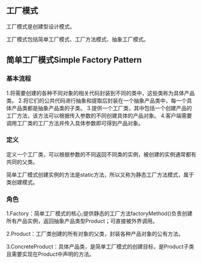 ## 工厂模式

工厂模式是创建型设计模式。

工厂模式包括简单工厂模式、工厂方法模式、抽象工厂模式。

## 简单工厂模式Simple Factory Pattern

### 基本流程

1.将需要创建的各种不同对象的相关代码封装到不同的类中，这些类称为具体产品类。
2.将它们的公共代码进行抽象和提取后封装在一个抽象产品类中，每一个具体产品类都是抽象产品类的子类。
3.提供一个工厂类，其中包括一个创建产品的工厂方法，该方法可以根据传入参数的不同创建具体的产品对象。
4.客户端需要调用工厂类的工厂方法并传入具体参数即可得到产品对象。

### 定义

定义一个工厂类，可以根据参数的不同返回不同类的实例，被创建的实例通常都有共同的父类。

简单工厂模式创建实例的方法是static方法，所以又称为静态工厂方法模式，属于类创建模式。

### 角色

1.Factory：简单工厂模式的核心;提供静态的工厂方法factoryMethod()负责创建所有产品实例，返回抽象产品类型Product；可直接被外界调用。

2.Product：工厂类创建的所有对象的父类，封装各种产品对象的公有方法。

3.ConcreteProduct：具体产品类，是简单工厂模式的创建目标，是Product子类且需要实现在Product中声明的方法。


